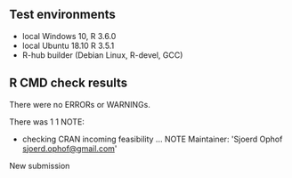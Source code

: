 ## Test environments
* local Windows 10, R 3.6.0
* local Ubuntu 18.10 R 3.5.1
* R-hub builder (Debian Linux, R-devel, GCC)

## R CMD check results
There were no ERRORs or WARNINGs. 

There was 1 1 NOTE:
* checking CRAN incoming feasibility ... NOTE
Maintainer: 'Sjoerd Ophof <sjoerd.ophof@gmail.com>'

New submission
